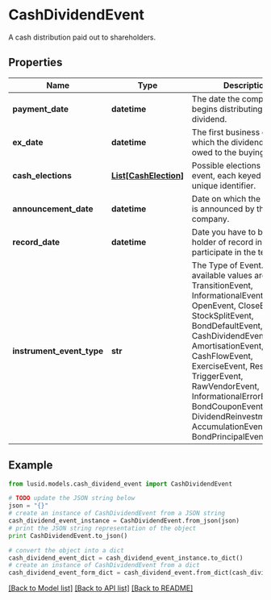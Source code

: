 # CashDividendEvent

A cash distribution paid out to shareholders.

## Properties
Name | Type | Description | Notes
------------ | ------------- | ------------- | -------------
**payment_date** | **datetime** | The date the company begins distributing the dividend. | 
**ex_date** | **datetime** | The first business day on which the dividend is not owed to the buying party. | 
**cash_elections** | [**List[CashElection]**](CashElection.md) | Possible elections for this event, each keyed with a unique identifier. | 
**announcement_date** | **datetime** | Date on which the dividend is announced by the company. | [optional] 
**record_date** | **datetime** | Date you have to be the holder of record in order to participate in the tender. | [optional] 
**instrument_event_type** | **str** | The Type of Event. The available values are: TransitionEvent, InformationalEvent, OpenEvent, CloseEvent, StockSplitEvent, BondDefaultEvent, CashDividendEvent, AmortisationEvent, CashFlowEvent, ExerciseEvent, ResetEvent, TriggerEvent, RawVendorEvent, InformationalErrorEvent, BondCouponEvent, DividendReinvestmentEvent, AccumulationEvent, BondPrincipalEvent | 

## Example

```python
from lusid.models.cash_dividend_event import CashDividendEvent

# TODO update the JSON string below
json = "{}"
# create an instance of CashDividendEvent from a JSON string
cash_dividend_event_instance = CashDividendEvent.from_json(json)
# print the JSON string representation of the object
print CashDividendEvent.to_json()

# convert the object into a dict
cash_dividend_event_dict = cash_dividend_event_instance.to_dict()
# create an instance of CashDividendEvent from a dict
cash_dividend_event_form_dict = cash_dividend_event.from_dict(cash_dividend_event_dict)
```
[[Back to Model list]](../README.md#documentation-for-models) [[Back to API list]](../README.md#documentation-for-api-endpoints) [[Back to README]](../README.md)


